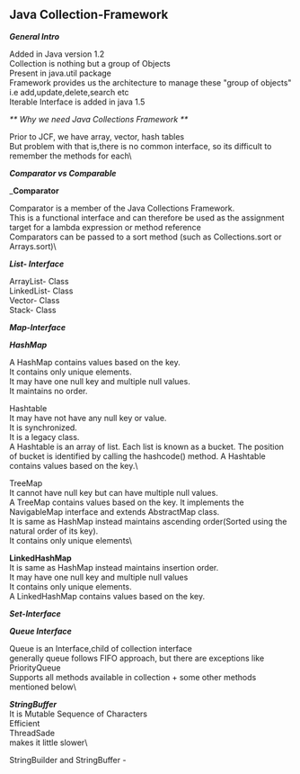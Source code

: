 ##  Java Collection-Framework



_**General Intro**_

Added in Java version 1.2\
Collection is nothing but a group of Objects\
Present in java.util package\
Framework provides us the architecture to manage these "group of objects" i.e
add,update,delete,search etc\
Iterable Interface is added in java 1.5


_** Why we need Java Collections Framework **_

Prior to JCF, we have array, vector, hash tables\
But problem with that is,there is no common interface, so its difficult to remember
the methods for each\


_**Comparator vs Comparable**_



_**Comparator**

Comparator is a member of the Java Collections Framework.\
This is a functional interface and can therefore be used as the assignment target for a lambda expression or method reference\
Comparators can be passed to a sort method (such as Collections.sort or Arrays.sort)\








_**List- Interface**_

ArrayList- Class\
LinkedList- Class\
Vector- Class\
Stack- Class

**_Map-Interface_**

**_HashMap_**

A HashMap contains values based on the key.\
It contains only unique elements.\
It may have one null key and multiple null values.\
It maintains no order.


Hashtable\
It may have not have any null key or value.\
It is synchronized.\
It is a legacy class.\
A Hashtable is an array of list. Each list is known as a bucket. The position of bucket is identified by calling the hashcode() method. A Hashtable contains values based on the key.\

TreeMap\
It cannot have null key but can have multiple null values.\
A TreeMap contains values based on the key. It implements the NavigableMap interface and extends AbstractMap class.\
It is same as HashMap instead maintains ascending order(Sorted using the natural order of its key).\
It contains only unique elements\

**LinkedHashMap**\
It is same as HashMap instead maintains insertion order.\
It may have one null key and multiple null values\
It contains only unique elements.\
A LinkedHashMap contains values based on the key.

_**Set-Interface**_


_**Queue Interface**_

Queue is an Interface,child of collection interface\
generally queue follows FIFO approach, but there are exceptions like PriorityQueue\
Supports all methods available in collection + some other methods mentioned below\






_**StringBuffer**_\
It is Mutable Sequence of Characters\
Efficient\
ThreadSade\
makes it little slower\

StringBuilder and StringBuffer -









